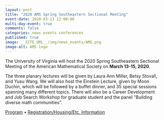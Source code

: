 ```yaml
---
layout: post
title: "2020 AMS Spring Southeastern Sectional Meeting"
event-date: 2020-03-13 12:00:00
multi-day-event: true
comments: false
categories: news events conferences 
published: true
image: __SITE_URL__/img/news_events/AMS.png
image-alt: AMS logo
---
```


The University of Virginia will host the 2020 Spring Southeastern Sectional Meeting of the American Mathematical Society on **March 13-15, 2020**. 

The three planary lectures will be given by Laura Ann Miller, Betsy Stovall, and Yusu Wang. We will also host the Einstein Lecture, given by Moon Duchin, which will be followed by a buffet dinner, and 35 special sessions spanning many different topics. There will also be a Career Development and Job Search Workshop for graduate student and the panel "Building diverse math communities".

[Program](http://www.ams.org/meetings/sectional/2273_program.html) &bull; [Registration/Housing/Etc. Information](http://www.ams.org/meetings/sectional/2273_other.html)